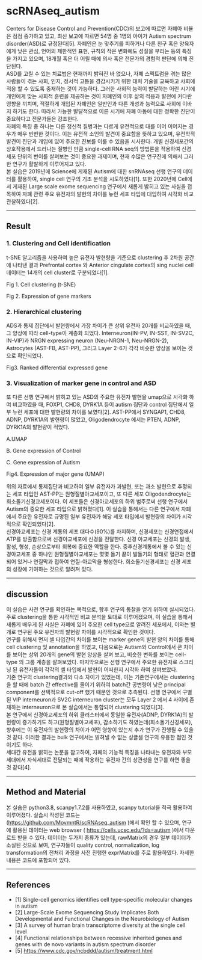 # scRNAseq_autism

 Centers for Disease Control and Prevention(CDC)의 보고에 따르면 자폐아 비율은 점점 증가하고 있고, 최신 보고에 따르면 54명 중 1명의 아이가 Autism spectrum disorder(ASD)로 규정된다[5]. 자폐인은 눈 맞추기를 피하거나 다른 친구 혹은 양육자에게 낮은 관심, 언어의 제한적인 표현, 규칙의 작은 변화에도 성질을 부리는 등의 특징을 가지고 있으며, 18개월 혹은 더 어릴 때에 의사 혹은 전문가의 경험적 판단에 의해 진단된다.  
 ASD를 고칠 수 있는 치료법은 현재까지 밝혀진 바 없으나, 자폐 스펙트럼을 겪는 많은 사람들이 겪는 사회, 인지, 정서적 고통을 경감시키기 위한 대처 기술을 교육하고 사회에 적응 할 수 있도록 중재하는 것이 가능하다. 그러한 사회적 능력이 발달하는 어린 시기에 개인에게 맞는 사회적 훈련을 제공하는 것이 자폐인의 이후 삶의 적응과 발전에 커다란 영향을 끼치며, 적절하게 개입된 자폐인은 일반인과 다른 개성과 능력으로 사회에 이바지 하기도 한다. 따라서 가능한 발달적으로 이른 시기에 자폐 아동에 대한 정확한 진단이 중요하다고 전문가들은 강조한다.  
 자폐의 특징 중 하나는 다른 정신적 질병과는 다르게 유전적으로 대를 이어 이어지는 경우가 매우 빈번한 것이다. 이는 유전적 소인의 발견이 중요함을 뜻하고 있으며, 유전학적 발견이 진단과 개입에 있어 주요한 진보를 이룰 수 있음을 시사한다. 개별 신경세포간의 상호작용에서 드러나는 질병인 만큼 single-cell RNA seq의 방법론을 적용하여 신경세포 단위의 변이를 살펴보는 것이 중요한 과제이며, 현재 수많은 연구진에 의해서 그러한 연구가 활발하게 이루어지고 있다.  
 본 실습은 2019년에 Science에 게재된 Autism에 대한 snRNAseq 선행 연구의 데이터를 활용하여, single cell 연구의 기초 분석을 시도하였다[1]. 또한 2020년에 Cell에서 게재된 Large scale exome sequencing 연구에서 새롭게 밝히고 있는 사실을 접목하여 자폐 관련 주요 유전자의 발현의 차이를 뉴런 세포 타입에 대입하여 시각화 비교 관찰하였다[2].  
  
----------------------------
  
## Result

### 1. Clustering and Cell identification
  
 t-SNE 알고리즘을 사용하여 높은 유전자 발현량을 기준으로 clustering 후 2차원 공간에 나타낸 결과 Prefrontal cortex 와 Anterior cingulate cortex의 sing nuclei cell 데이터는 14개의 cell cluster로 구분되었다[1].  
  
Fig 1. Cell clustering (t-SNE)

Fig 2. Expression of gene markers  
  

### 2. Hierarchical clustering
  
 ADS과 통제 집단에서 발현량에서 가장 차이가 큰 상위 유전자 20개를 비교하였을 때, 그 양상에 따라 cell-type이 계층화 되었다. Interneuron(IN-PV, IN-SST, IN-SV2C, IN-VIP)과 NRGN expressing neuron (Neu-NRGN-1, Neu-NRGN-2), Astrocytes (AST-FB, AST-PP), 그리고 Layer 2-6가 각각 비슷한 양상을 보이는 것으로 확인되었다.  
  
Fig3. Ranked differential expressed gene
  
### 3. Visualization of marker gene in control and ASD
  
 또 다른 선행 연구에서 밝히고 있는 ASD의 주요한 유전자 발현을 umap으로 시각화 하여 비교하였을 때, FOXP1, CHD8, DYRK1A 등이 autism 집단과 control 집단에서 일부 뉴런 세포에 대한 발현량의 차이를 보였다[2]. AST-PP에서 SYNGAP1, CHD8, ADNP, DYRK1A의 발현량이 많았고, Oligodendrocyte 에서는 PTEN, ADNP, DYRK1A의 발현량이 적었다.  

  
A.UMAP 
  
B. Gene expression of Control
  
C. Gene expression of Autism
  
Fig4. Expression of major gene (UMAP)
  
 위의 자료에서 통제집단과 비교하여 일부 유전자가 과발현, 또는 과소 발현으로 추정되는 세포 타입인 AST-PP는 원형질별아교세포이고, 또 다른 세포 Oligodendrocyte는 희소돌기신경교세포이다. 이 세포들은 신경아교세포의 하위 범주로써 선행 연구에서 Autism의 중요한 세포 타입으로 밝혀졌다[1]. 이 실습을 통해서는 다른 연구에서 자폐에서 주요한 유전자로 규명된 일부 유전자가 해당 세포 타입에서 발현량의 차이가 시각적으로 확인되었다[2].  
 신경아교세포는 신경 계통의 세포 대다수(90%)를 차지하며, 신경세포는 신경연접에서 ATP를 방출함으로써 신경아교세포에 신경을 전달한다. 신경 아교세포는 신경의 발생, 활성, 형성, 손상으로부터 회복에 중요한 역할을 한다. 중추신경계통에서 볼 수 있는 신경아교세포 중 하나인 원형질별아교세포는 몇몇 돌기 끝이 발돌기의 형태로 혈관과 연결되어 있거나 연질막과 접하여 연질-아교막을 형성한다. 희소돌기신경세포는 신경 세포의 성장에 기여하는 것으로 알려져 있다.  
  
----------------------------
  
## discussion  
  
 이 실습은 사전 연구를 확인하는 목적으로, 향후 연구의 통찰을 얻기 위하여 실시되었다. 주로 clustering을 통한 시각적인 비교 분석을 토대로 이루어졌으며, 이 실습을 통해서 새롭게 배우게 된 사실은 자폐에 있어 주요한 cell type으로 알려진 세포에서, 이와는 별개로 연구된 주요 유전자의 발현량 차이를 시각적으로 확인한 것이다.  
 연구를 위해서 먼저 셀 타입간의 차이를 보이는 marker gene의 발현 양의 차이를 통해 cell clustering 및 annotation을 하였고, 다음으로는 Autism와 Control에서 큰 차이를 보이는 상위 20개의 gene의 발현 양상을 살펴 보고, 비슷한 변화를 보이는 cell-type 의 그룹 계층을 살펴보았다. 마지막으로는 선행 연구에서 주요한 유전자로 스크리닝 된 유전자들이 각각의 셀 타입에서 발현이 어떠한지 시각화 하여 살펴보았다.  
 기존 연구의 clustering결과와 다소 차이가 있었는데, 이는 기존연구에서는 clustering을 할 때에 batch 간 effective를 줄이기 위하여 batch간 공변량이 낮은 principal component를 선택적으로 cut-off 했기 때문인 것으로 추측된다. 선행 연구에서 구별된 VIP interneuron과 SV2C interneuron cluster는 모두 Layer 2 에서 4 사이에 존재하는 interneuron으로 본 실습에서는 통합되어 clustering 되었다[3].  
 본 연구에서 신경아교세포의 하위 클러스터에서 동일한 유전자(ADNP, DYRK1A)의 발현량이 증가하기도 하고(원형질별아교세포), 감소하기도 하였는데(희소돌기신경세포), 향후에는 이 유전자의 발현량의 차이가 어떤 영향이 있는지 추가 연구가 진행될 수 있을 것 같다. 이러한 결과는 bulk 연구에서는 밝혀낼 수 없는 싱글셀 연구의 유용한 점인 것 이기도 하다.  
 세대간 유전을 밝히는 논문을 참고하여, 자페의 기능적 특징을 나타내는 유전자와 부모세대에서 자식세대로 전달되는 때에 작용하는 유전자 간의 상관성을 연구를 하면 좋을 것 같다[4].  
  
----------------------------
  
## Method and Material
  
 본 실습은 python3.8, scanpy1.7.2를 사용하였고, scanpy tutorial을 적극 활용하여 이루어졌다. 실습시 작성된 코드는 (https://github.com/MovmntR/scRNAseq_autism )에서 확인 할 수 있으며, 연구에 활용된 데이터는 web browser ( https://cells.ucsc.edu/?ds=autism )에서 다운로드 받을 수 있다. 데이터는 두가지 종류가 있는데, rawMatrix의 경우 일부 데이터가 소실된 것으로 보여, 연구자들이 quality control, normalization, log transformation의 전처리 과정을 사전 진행한 exprMatrix를 주로 활용하였다. 자세한 내용은 코드에 포함되어 있다.  

----------------------------
  
## References
  
- [1] Single-cell genomics identifies cell type-specific molecular changes in autism
- [2] Large-Scale Exome Sequencing Study Implicates Both Developmental and Functional Changes in the Neurobiology of Autism
- [3] A survey of human brain transcriptome diversity at the single cell level
- [4] Functional relationships between recessive inherited genes and genes with de novo variants in autism spectrum disorder
- [5] https://www.cdc.gov/ncbddd/autism/treatment.html
